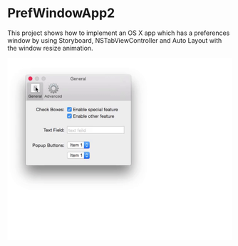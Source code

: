 # PrefWindowApp2

This project shows how to implement an OS X app which has a preferences window by using Storyboard, NSTabViewController and Auto Layout with the window resize animation.

![](demo.gif)
